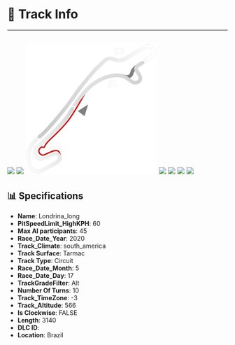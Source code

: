# 🏁 Track Info

---
![](image_1.jpg)
![](image_2.jpg)
![](image_3.jpg)
![](image_4.jpg)
![](image_5.jpg)
![](image_6.jpg)
![](image_7.jpg)
---

## 📊 Specifications

- **Name**: Londrina_long
- **PitSpeedLimit_HighKPH**: 60
- **Max AI participants**: 45
- **Race_Date_Year**: 2020
- **Track_Climate**: south_america
- **Track Surface**: Tarmac
- **Track Type**: Circuit
- **Race_Date_Month**: 5
- **Race_Date_Day**: 17
- **TrackGradeFilter**: Alt
- **Number Of Turns**: 10
- **Track_TimeZone**: -3
- **Track_Altitude**: 566
- **Is Clockwise**: FALSE
- **Length**: 3140
- **DLC ID**: 
- **Location**: Brazil
